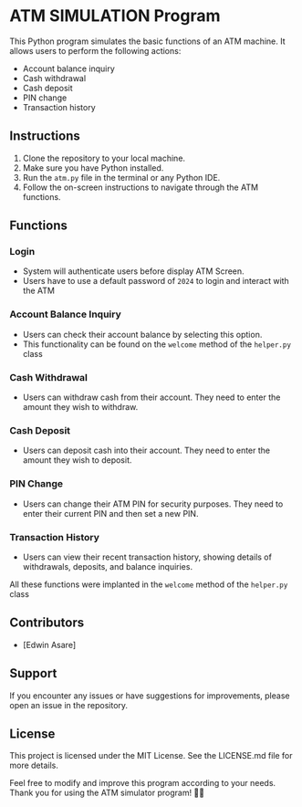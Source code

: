 # ATM SIMULATION Program

This Python program simulates the basic functions of an ATM machine. It allows users to perform the following actions:

- Account balance inquiry
- Cash withdrawal
- Cash deposit
- PIN change
- Transaction history

## Instructions

1. Clone the repository to your local machine.
2. Make sure you have Python installed.
3. Run the `atm.py` file in the terminal or any Python IDE.
4. Follow the on-screen instructions to navigate through the ATM functions.

## Functions

### Login

- System will authenticate users before display ATM Screen.
- Users have to use a default password of `2024` to login and interact with the ATM

### Account Balance Inquiry

- Users can check their account balance by selecting this option.
- This functionality can be found on the `welcome` method of the `helper.py` class

### Cash Withdrawal

- Users can withdraw cash from their account. They need to enter the amount they wish to withdraw.

### Cash Deposit

- Users can deposit cash into their account. They need to enter the amount they wish to deposit.

### PIN Change

- Users can change their ATM PIN for security purposes. They need to enter their current PIN and then set a new PIN.

### Transaction History

- Users can view their recent transaction history, showing details of withdrawals, deposits, and balance inquiries.

All these functions were implanted in the `welcome` method of the `helper.py` class

## Contributors

- [Edwin Asare]

## Support

If you encounter any issues or have suggestions for improvements, please open an issue in the repository.

## License

This project is licensed under the MIT License. See the LICENSE.md file for more details.

Feel free to modify and improve this program according to your needs. Thank you for using the ATM simulator program! 🏧🚀

